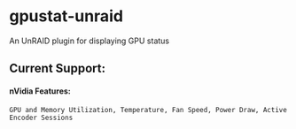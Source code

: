 # gpustat-unraid
An UnRAID plugin for displaying GPU status

## Current Support:

#### nVidia Features:
    GPU and Memory Utilization, Temperature, Fan Speed, Power Draw, Active Encoder Sessions